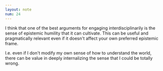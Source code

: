 ```yaml
---
layout: note
num: 24
---
```


I think that one of the best arguments for engaging interdisciplinarily is the sense of epistemic humility that it can cultivate. This can be useful and pragmatically relevant even if it doesn't affect your own preferred epistemic frame. 

I.e. even if I don't modify my own sense of how to understand the world, there can be value in deeply internalizing the sense that I could be totally wrong. 